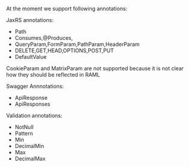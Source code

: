 At the moment we support following annotations:

JaxRS annotations:

 * Path
 * Consumes,@Produces,
 * QueryParam,FormParam,PathParam,HeaderParam
 * DELETE,GET,HEAD,OPTIONS,POST,PUT
 * DefaultValue

CookieParam and MatrixParam are not supported because it is not clear how they should be reflected in RAML

Swagger Annnotations:
 * ApiResponse
 * ApiResponses

Validation annotations:
 * NotNull
 * Pattern
 * Min
 * DecimalMin
 * Max
 * DecimalMax

